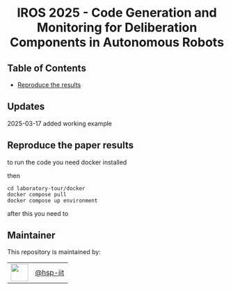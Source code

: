 <h1 align="center">
    IROS 2025 - Code Generation and Monitoring for Deliberation Components in Autonomous Robots
</h1>

<!-- <p align="center"><img src="assets/image.png" alt=""/></p> -->
<!-- 
<div align="center">
  Journal, vol. X, no. y, pp. abc-def, Month Year
</div>

<div align="center">
  <a href=""><b>Paper</b></a> |
  <a href=""><b>arXiv</b></a> |
  <a href=""><b>Video</b></a> |
</div> -->


## Table of Contents

<!-- - [Update](#updates) -->
<!-- - [Installation](#installation) -->
- [Reproduce the results](#reproduce-the-paper-results)
<!-- - [Run the code with custom data](#run-the-code-with-custom-data-optional)
- [License](#license)
- [Citing this paper](#citing-this-paper) -->

## Updates

2025-03-17 added working example

<!-- ## Installation

```console
<all the instructions require to install your software>
```
:warning: In this section it would be good to provide the user with all the information necessary to install the correct dependencies, with the correct versions. If the dependencies are built from sources, indicating a specific commit/tag represents an alternative to specifying the version. -->

<!-- ### Execution inside a container (alternative)

look in the specific folders -->
 ## Reproduce the paper results

 to run the code you need docker installed 

 then 
 ```
 cd laboratory-tour/docker
 docker compose pull
 docker compose up environment 
 ```
after this you need to 
<!--Before running the experiments, it is suggested to run the following sanity checks to make sure that the environment is properly configure:

```console
<all the instructions required to check that the environent has been configured properly>
```

Instructions for reproducing the experiments:

```console
<all the instructions required to reproduce the results>
```

Adding an example of the expected outcome might be useful.

## Run the code with custom data (optional)

Adding information on the structure of the input data and how it gets processed might be useful.

```console
<all the instructions required to run your code on custom data>
```
-->
<!-- ## License

Information about the license.

:warning: Please read [these](https://github.com/hsp-iit/organization/tree/master/licenses) instructions on how to license HSP code. -->

<!-- ## Citing this paper

```bibtex
@ARTICLE{9568706,
author={Author A, ..., Author Z},
journal={Journal},
title={Title},
year={Year},
volume={X},
number={y},
pages={abc-def},
doi={DOI}
}
``` -->

## Maintainer

This repository is maintained by:

| | |
|:---:|:---:|
| [<img src="assets/image.png" width="40">](https://github.com/hsp-iit) | [@hsp-iit](https://github.com/hsp-iit) |


